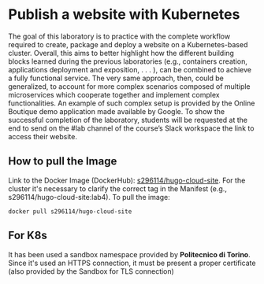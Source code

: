 # Publish a website with Kubernetes
The goal of this laboratory is to practice with the complete workflow required to create, package and deploy a website on a Kubernetes-based cluster. Overall, this aims to better highlight how the different building blocks learned during the previous laboratories (e.g., containers creation, applications deployment and exposition, . . . ), can be combined to achieve a fully functional service.
The very same approach, then, could be generalized, to account for more complex scenarios composed of multiple microservices which cooperate together and implement complex functionalities. An example of such complex setup is provided by the Online Boutique demo application made available by Google.
To show the successful completion of the laboratory, students will be requested at the end to send on the #lab channel of the course’s Slack workspace the link to access their website.

## How to pull the Image
Link to the Docker Image (DockerHub): [s296114/hugo-cloud-site](https://hub.docker.com/r/s296114/hugo-cloud-site). For the cluster it's necessary to clarify the correct tag in the Manifest (e.g., s296114/hugo-cloud-site:lab4). To pull the image: 

`docker pull s296114/hugo-cloud-site`

## For K8s 
It has been used a sandbox namespace provided by **Politecnico di Torino**. Since it's used an HTTPS connection, it must be present a proper certificate (also provided by the Sandbox for TLS connection)

